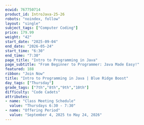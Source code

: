 ```yaml
---
ecwid: 767750714
product_id: IntroJava-25-26
robots: "noindex, follow"
layout: "single"
subject_tags: ["Computer Coding"]
price: 179.99
weight: "42"
start_date: "2025-09-04"
end_date: "2026-05-24"
start_time: "6:30"
end_time: "7:30"
page_title: "Intro to Programming in Java"
page_subtitle: "From Beginner to Programmer: Java Made Easy!"
featured: 188
ribbon: "Join Now"
title: "Intro to Programming in Java | Blue Ridge Boost"
day_tags: ["Thursday"]
grade_tags: ["7th","8th","9th","10th"]
difficulty: "Code Cadets"
attributes:
- name: "Class Meeting Schedule"
  value: "Thursdays 6:30 - 7:30"
- name: "Offering Period"
  value: "September 4, 2025 to May 24, 2026"
---
```

